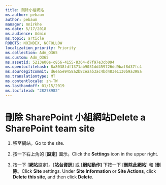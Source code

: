 ```yaml
---
title: 刪除小組網站
ms.author: pebaum
author: pebaum
manager: mnirkhe
ms.date: 5/17/2018
ms.audience: Admin
ms.topic: article
ROBOTS: NOINDEX, NOFOLLOW
localization_priority: Priority
ms.collection: Adm_O365
ms.custom: Adm_O365
ms.assetid: 5213e00e-c856-4155-8364-d7f97e3cb094
ms.openlocfilehash: 8a8038fdf1371ab9031dd459726dd9baf8d37fc4
ms.sourcegitcommit: d6ea5e9458a2b8ceaab3ac4bd483e1130b9a398a
ms.translationtype: MT
ms.contentlocale: zh-TW
ms.lasthandoff: 01/15/2019
ms.locfileid: "28278982"
---
```

# <a name="delete-a-sharepoint-team-site"></a><span data-ttu-id="ad045-102">刪除 SharePoint 小組網站</span><span class="sxs-lookup"><span data-stu-id="ad045-102">Delete a SharePoint team site</span></span>

1. <span data-ttu-id="ad045-103">移至網站。</span><span class="sxs-lookup"><span data-stu-id="ad045-103">Go to the site.</span></span>
    
2. <span data-ttu-id="ad045-104">按一下右上角的 [**設定**] 圖示。</span><span class="sxs-lookup"><span data-stu-id="ad045-104">Click the **Settings** icon in the upper right.</span></span> 
    
3. <span data-ttu-id="ad045-p101">按一下 [**網站**設定]。[**站台資訊**] 或 [**網站動作]** 下按一下 [**刪除此網站**] 和 [**刪除**。</span><span class="sxs-lookup"><span data-stu-id="ad045-p101">Click **Site** settings. Under **Site Information** or **Site Actions**, click **Delete this site**, and then click **Delete**.</span></span>
    

